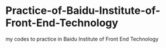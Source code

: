 # Practice-of-Baidu-Institute-of-Front-End-Technology
my codes to practice in Baidu Institute of Front End Technology
